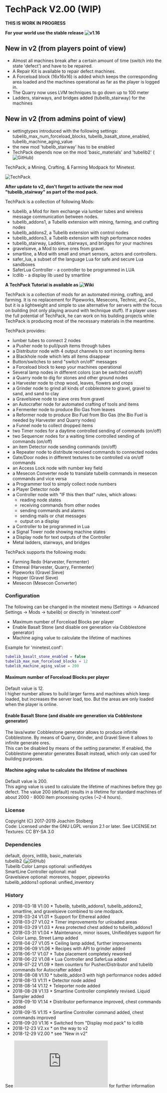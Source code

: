 # TechPack V2.00 (WIP)

**THIS IS WORK IN PROGRESS**

**For your world use the stable release ![v1.16](https://github.com/joe7575/techpack/releases/tag/v1.16)**


## New in v2 (from players point of view)
- Almost all machines break after a certain amount of time (switch into the state 'defect') and have to be repaired.
- A Repair Kit is available to repair defect machines.
- A Forceload block (16x16x16) is added which keeps the corresponding area loaded and the machines operational as far as the player is logged in.
- The Quarry now uses LVM techniques to go down up to 100 meter
- Ladders, stairways, and bridges added (tubelib_stairway) for the machines


## New in v2 (from admins point of view)
- settingtypes introduced with the following settings: tubelib_max_num_forceload_blocks, tubelib_basalt_stone_enabled, tubelib_machine_aging_value
- the new mod 'tubelib_stairway' has to be enabled
- TechPack depends now on the mod 'basic_materials' and 'tubelib2' (![GitHub](https://github.com/joe7575/tubelib2))



TechPack, a Mining, Crafting, &amp; Farming Modpack for Minetest.

![TechPack](https://github.com/joe7575/techpack/blob/master/screenshot.png)

**After update to v2, don't forget to activate the new mod "tubelib_stairway" as part of the mod pack.**


TechPack is a collection of following Mods:

* tubelib, a Mod for item exchange via lumber tubes and wireless message communication between nodes.
* tubelib_addons1, a Tubelib extension with mining, farming, and crafting nodes
* tubelib_addons2, a Tubelib extension with control nodes
* tubelib_addons3, a Tubelib extension with high performance nodes
* tubelib_stairway, Ladders, stairways, and bridges for your machines
* gravelsieve, a Mod to sieve ores from gravel.
* smartline, a Mod with small and smart sensors, actors and controllers.
* safer_lua, a subset of the language Lua for safe and secure Lua sandboxes
* SaferLua Controller - a controller to be programmed in LUA
* lcdlib - a display lib used by smartline

**A TechPack Tutorial is available as ![Wiki](https://github.com/joe7575/techpack/wiki)**

TechPack is a collection of mods for an automated mining, crafting, and farming. It is no replacement for Pipeworks, Mesecons, Technic, and Co., but it is a lightweight and simple to use alternative for servers with the focus on building (not only playing around with technique stuff).
If a player uses the full potential of TechPack, he can work on his building projects while TechPack is producing most of the necessary materials in the meantime. 



TechPack provides:
- lumber tubes to connect 2 nodes
- a Pusher node to pull/push items through tubes
- a Distributor node with 4 output channels to sort incoming items
- a Blackhole node which lets all items disappear
- Button/switches to send "switch on/off" messages
- a Forceload block to keep your machines operational
- Several lamp nodes in different colors (can be switched on/off)
- a Quarry node to dig for stones and other ground nodes
- a Harvester node to chop wood, leaves, flowers and crops
- a Grinder node to grind all kinds of cobblestone to gravel, gravel to sand, and sand to clay
- a Gravelsieve node to sieve ores from gravel
- an Autocrafter node for automated crafting of tools and items
- a Fermenter node to produce Bio Gas from leaves
- a Reformer node to produce Bio Fuel from Bio Gas (the Bio Fuel is needed by Harvester and Quarry nodes)
- a Funnel node to collect dropped items
- two Timer nodes for a daytime controlled sending of commands (on/off)
- two Sequencer nodes for a waiting time controlled sending of commands (on/off)
- an item Detector node sending commands (on/off)
- a Repeater node to distribute received commands to connected nodes
- Gate/Door nodes in different textures to be controlled via on/off commands
- an Access Lock node with number key field 
- a Mesecon Converter node to translate tubelib commands in mesecon commands and vice versa
- a Programmer tool to simply collect node numbers
- a Player Detector node
- a Controller node with "IF this then that" rules, which allows: 
  - reading node states
  - receiving commands from other nodes
  - sending commands and alarms
  - sending mails or chat messages
  - output on a display
- a Controller to be programmed in Lua
- a Signal Tower node showing machine states
- a Display node for text outputs of the Controller
- Metal ladders, stairways, and bridges


TechPack supports the following mods:
- Farming Redo (Harvester, Fermenter)
- Ethereal (Harvester, Quarry, Fermenter)
- Pipeworks (Gravel Sieve)
- Hopper (Gravel Sieve)
- Mesecon (Mesecon Converter)


### Configuration
The following can be changed in the minetest menu (Settings -> Advanced Settings -> Mods -> tubelib) or directly in 'minetest.conf'
- Maximum number of Forceload Blocks per player
- Enable Basalt Stone (and disable ore generation via Cobblestone generator)
- Machine aging value to calculate the lifetime of machines

Example for 'minetest.conf':
```LUA
tubelib_basalt_stone_enabled = false
tubelib_max_num_forceload_blocks = 12
tubelib_machine_aging_value = 200
```

#### Maximum number of Forceload Blocks per player
Default value is 12.  
I higher number allows to build larger farms and machines which keep loaded, but increases the server load, too.
But the areas are only loaded when the player is online.

#### Enable Basalt Stone (and disable ore generation via Cobblestone generator)
The lava/water Cobblestone generator allows to produce infinite Cobblestone. By means of Quarry, 
Grinder, and Gravel Sieve it allows to infinite generate ores.  
This can be disabled by means of the setting parameter. If enabled, the Cobblestone 
generator generates Basalt instead, which only can used for building purposes.

#### Machine aging value to calculate the lifetime of machines
Default value is 200.  
This aging value is used to calculate the lifetime of machines before they go defect.
The value 200 (default) results in a lifetime for standard machines of about 2000 - 8000 item processing cycles (~2-4 hours).


### License
Copyright (C) 2017-2019 Joachim Stolberg  
Code: Licensed under the GNU LGPL version 2.1 or later. See LICENSE.txt  
Textures: CC BY-SA 3.0


### Dependencies 
default, doors, intllib, basic_materials  
tubelib2 (![GitHub](https://github.com/joe7575/tubelib2))  
Tubelib Color Lamps optional: unifieddyes  
SmartLine Controller optional: mail  
Gravelsieve optional: moreores, hopper, pipeworks  
tubelib_addons1 optional: unified_inventory

### History 
- 2018-03-18  V1.00  * Tubelib, tubelib_addons1, tubelib_addons2, smartline, and gravelsieve combined to one modpack.
- 2018-03-24  V1.01  * Support for Ethereal added
- 2018-03-27  V1.02  * Timer improvements for unloaded areas
- 2018-03-29  V1.03  * Area protected chest added to tubelib_addons1
- 2018-03-31  V1.04  * Maintenance, minor issues, Unifieddyes support for Color Lamp, Street Lamp added
- 2018-04-27  V1.05  * Ceiling lamp added, further improvements
- 2018-06-09  V1.06  * Recipes with API to grinder added
- 2018-06-17  V1.07  * Tube placement completely reworked
- 2018-06-22  V1.08  * Lua Controller and SaferLua added
- 2018-07-22  V1.09  * Item counters for Pusher/Distributor and tubelib commands for Autocrafter added
- 2018-08-08  V1.10  * tubelib_addon3 with high performance nodes added
- 2018-08-13  V1.11  * Detector node added
- 2018-08-14  V1.12  * Teleporter node added
- 2018-08-28  V1.13  * Smartline Controller completely revised. Liquid Sampler added
- 2018-09-10  V1.14  * Distributor performance improved, chest commands added
- 2018-09-15  V1.15  * Smartline Controller command added, chest commands improved
- 2018-09-20  V1.16  * Switched from "Display mod pack" to lcdlib
- 2018-12-23  V2.xx  * on the way to v2
- 2018-12-29  V2.00  * see "New in v2"


See ![releasenotes.txt](https://github.com/joe7575/techpack/blob/master/releasenotes.md) for further information
